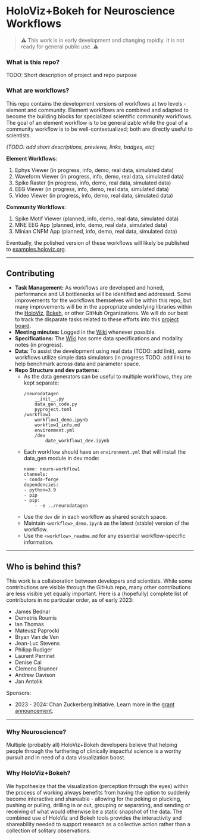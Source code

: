 # HoloViz+Bokeh for Neuroscience Workflows

> :warning: This work is in early development and changing rapidly. It is not ready for general public use. :warning:

### What is this repo?

TODO: Short description of project and repo purpose

### What are workflows?

This repo contains the development versions of workflows at two levels - element and community. Element workflows are combined and adapted to become the building blocks for specialized scientific community workflows. The goal of an element workflow is to be generalizable while the goal of a community workflow is to be well-contextualized; both are directly useful to scientists.

*(TODO: add short descriptions, previews, links, badges, etc)*

**Element Workflows**:

1. Ephys Viewer (in progress, info, demo, real data, simulated data)
2. Waveform Viewer (in progress, info, demo, real data, simulated data)
3. Spike Raster (in progress, info, demo, real data, simulated data)
4. EEG Viewer (in progress, info, demo, real data, simulated data)
5. Video Viewer (in progress, info, demo, real data, simulated data)

**Community Workflows**:

1. Spike Motif Viewer (planned, info, demo, real data, simulated data)
2. MNE EEG App (planned, info, demo, real data, simulated data)
3. Minian CNFM App (planned, info, demo, real data, simulated data)

Eventually, the polished version of these workflows will likely be published to [examples.holoviz.org](https://examples.pyviz.org/).

---
## Contributing

- **Task Management:** As workflows are developed and honed, performance and UI bottlenecks will be identified and addressed. Some improvements for the workflows themselves will be within this repo, but many improvements will be in the appropriate underlying libraries within the [HoloViz](https://github.com/holoviz/), [Bokeh](https://github.com/bokeh), or other GitHub Organizations. We will do our best to track the disparate tasks related to these efforts into this [project board](https://github.com/orgs/holoviz-topics/projects/1).
- **Meeting minutes:** Logged in the [Wiki](https://github.com/holoviz-topics/neuro/wiki) whenever possible.
- **Specifications:** The [Wiki](https://github.com/holoviz-topics/neuro/wiki) has some data specifications and modality notes (in progress).
- **Data:** To assist the development using real data (TODO: add link), some workflows utilize simple data simulators (in progress TODO: add link) to help benchmark across data and parameter space.
- **Repo Structure and dev patterns:** 
  - As the data generators can be useful to multiple workflows, they are kept separate:
    ```
    /neurodatagen
        __init__.py
        data_gen_code.py
        pyproject.toml
    /workflow1
        workflow1_demo.ipynb
        workflow1_info.md
        environment.yml
        /dev
            date_workflow1_dev.ipynb
    ```
  - Each workflow should have an `environment.yml` that will install the data_gen module in dev mode:
    ```
    name: neuro-workflow1
    channels:
    - conda-forge
    dependencies:
    - python=3.9
    - pip
    - pip:
        - -e ../neurodatagen
    ```
  - Use the `dev` dir in each workflow as shared scratch space.
  - Maintain `<workflow>_demo.ipynb` as the latest (stable) version of the workflow.
  - Use the `<workflow>_readme.md` for any essential workflow-specific information.

---
## Who is behind this?

This work is a collaboration between developers and scientists. While some contributions are visible through the GitHub repo, many other contributions are less visible yet equally important. Here is a (hopefully) complete list of contributors in no particular order, as of early 2023:

- James Bednar
- Demetris Roumis
- Ian Thomas
- Mateusz Paprocki
- Bryan Van de Ven
- Jean-Luc Stevens
- Philipp Rudiger
- Laurent Perrinet
- Denise Cai
- Clemens Brunner
- Andrew Davison
- Jan Antolik

Sponsors:
- 2023 - 2024: Chan Zuckerberg Initiative. Learn more in the [grant announcement]([url](https://blog.bokeh.org/announcing-czi-funding-for-bokeh-for-bioscience-5f74426c011a)).


---

### Why Neuroscience?

Multiple (probably all) HoloViz+Bokeh developers believe that helping people through the furthering of clinically impactful science is a worthy pursuit and in need of a data visualization boost.

### Why HoloViz+Bokeh?

We hypothesize that the visualization (perception through the eyes) within the process of working always benefits from having the option to suddenly become interactive and shareable - allowing for the poking or plucking, pushing or pulling, drilling in or out, grouping or separating, and sending or receiving of what would otherwise be a static snapshot of the data. The combined use of HoloViz and Bokeh tools provides the interactivity and shareability needed to support research as a collective action rather than a collection of solitary observations.
